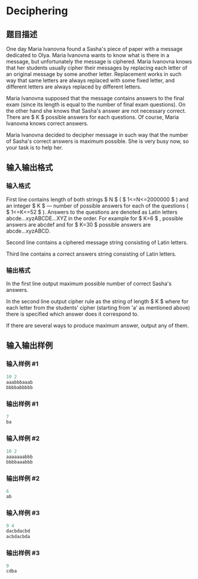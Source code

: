 # Deciphering

## 题目描述

One day Maria Ivanovna found a Sasha's piece of paper with a message dedicated to Olya. Maria Ivanovna wants to know what is there in a message, but unfortunately the message is ciphered. Maria Ivanovna knows that her students usually cipher their messages by replacing each letter of an original message by some another letter. Replacement works in such way that same letters are always replaced with some fixed letter, and different letters are always replaced by different letters.

Maria Ivanovna supposed that the message contains answers to the final exam (since its length is equal to the number of final exam questions). On the other hand she knows that Sasha's answer are not necessary correct. There are $ K $ possible answers for each questions. Of course, Maria Ivanovna knows correct answers.

Maria Ivanovna decided to decipher message in such way that the number of Sasha's correct answers is maximum possible. She is very busy now, so your task is to help her.

## 输入输出格式

### 输入格式

First line contains length of both strings $ N $ ( $ 1<=N<=2000000 $ ) and an integer $ K $ — number of possible answers for each of the questions ( $ 1<=K<=52 $ ). Answers to the questions are denoted as Latin letters abcde...xyzABCDE...XYZ in the order. For example for $ K=6 $ , possible answers are abcdef and for $ K=30 $ possible answers are abcde...xyzABCD.

Second line contains a ciphered message string consisting of Latin letters.

Third line contains a correct answers string consisting of Latin letters.

### 输出格式

In the first line output maximum possible number of correct Sasha's answers.

In the second line output cipher rule as the string of length $ K $ where for each letter from the students' cipher (starting from 'a' as mentioned above) there is specified which answer does it correspond to.

If there are several ways to produce maximum answer, output any of them.

## 输入输出样例

### 输入样例 #1

```cpp
10 2
aaabbbaaab
bbbbabbbbb

```
### 输出样例 #1

```cpp
7
ba

```
### 输入样例 #2

```cpp
10 2
aaaaaaabbb
bbbbaaabbb

```
### 输出样例 #2

```cpp
6
ab

```
### 输入样例 #3

```cpp
9 4
dacbdacbd
acbdacbda

```
### 输出样例 #3

```cpp
9
cdba

```
